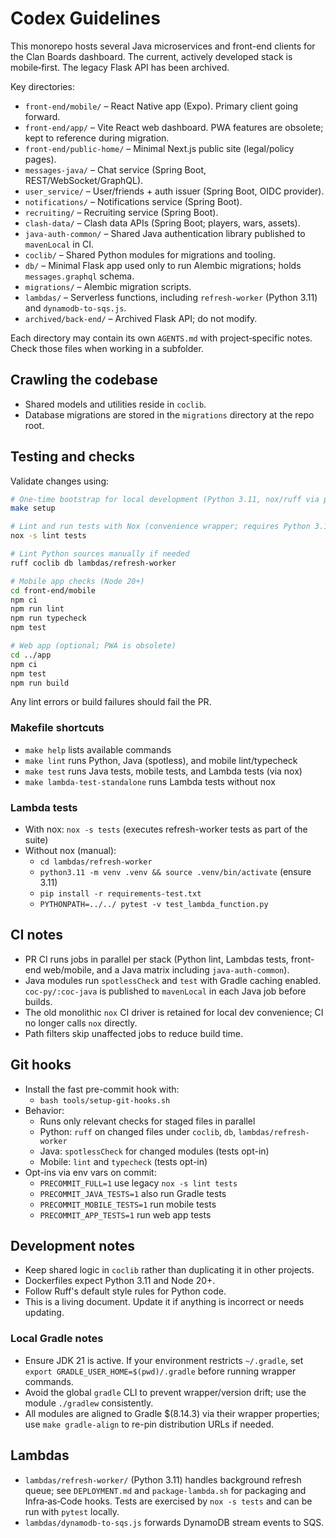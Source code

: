 # Codex Guidelines

This monorepo hosts several Java microservices and front-end clients for the Clan Boards dashboard. The current, actively developed stack is mobile‑first. The legacy Flask API has been archived.

Key directories:

- `front-end/mobile/` – React Native app (Expo). Primary client going forward.
- `front-end/app/` – Vite React web dashboard. PWA features are obsolete; kept to reference during migration.
- `front-end/public-home/` – Minimal Next.js public site (legal/policy pages).
- `messages-java/` – Chat service (Spring Boot, REST/WebSocket/GraphQL).
- `user_service/` – User/friends + auth issuer (Spring Boot, OIDC provider).
- `notifications/` – Notifications service (Spring Boot).
- `recruiting/` – Recruiting service (Spring Boot).
- `clash-data/` – Clash data APIs (Spring Boot; players, wars, assets).
- `java-auth-common/` – Shared Java authentication library published to `mavenLocal` in CI.
- `coclib/` – Shared Python modules for migrations and tooling.
- `db/` – Minimal Flask app used only to run Alembic migrations; holds `messages.graphql` schema.
- `migrations/` – Alembic migration scripts.
- `lambdas/` – Serverless functions, including `refresh-worker` (Python 3.11) and `dynamodb-to-sqs.js`.
- `archived/back-end/` – Archived Flask API; do not modify.

Each directory may contain its own `AGENTS.md` with project‑specific notes. Check those files when working in a subfolder.

## Crawling the codebase
- Shared models and utilities reside in `coclib`.
- Database migrations are stored in the `migrations` directory at the repo root.

## Testing and checks

Validate changes using:

```bash
# One-time bootstrap for local development (Python 3.11, nox/ruff via pipx, npm ci, hooks)
make setup

# Lint and run tests with Nox (convenience wrapper; requires Python 3.11 and nox installed)
nox -s lint tests

# Lint Python sources manually if needed
ruff coclib db lambdas/refresh-worker

# Mobile app checks (Node 20+)
cd front-end/mobile
npm ci
npm run lint
npm run typecheck
npm test

# Web app (optional; PWA is obsolete)
cd ../app
npm ci
npm test
npm run build
```

Any lint errors or build failures should fail the PR.

### Makefile shortcuts
- `make help` lists available commands
- `make lint` runs Python, Java (spotless), and mobile lint/typecheck
- `make test` runs Java tests, mobile tests, and Lambda tests (via nox)
- `make lambda-test-standalone` runs Lambda tests without nox

### Lambda tests
- With nox: `nox -s tests` (executes refresh-worker tests as part of the suite)
- Without nox (manual):
  - `cd lambdas/refresh-worker`
  - `python3.11 -m venv .venv && source .venv/bin/activate` (ensure 3.11)
  - `pip install -r requirements-test.txt`
  - `PYTHONPATH=../../ pytest -v test_lambda_function.py`

## CI notes

- PR CI runs jobs in parallel per stack (Python lint, Lambdas tests, front-end web/mobile, and a Java matrix including `java-auth-common`).
- Java modules run `spotlessCheck` and `test` with Gradle caching enabled. `coc-py/:coc-java` is published to `mavenLocal` in each Java job before builds.
- The old monolithic `nox` CI driver is retained for local dev convenience; CI no longer calls `nox` directly.
- Path filters skip unaffected jobs to reduce build time.

## Git hooks

- Install the fast pre-commit hook with:
  - `bash tools/setup-git-hooks.sh`
- Behavior:
  - Runs only relevant checks for staged files in parallel
  - Python: `ruff` on changed files under `coclib`, `db`, `lambdas/refresh-worker`
  - Java: `spotlessCheck` for changed modules (tests opt-in)
  - Mobile: `lint` and `typecheck` (tests opt-in)
- Opt-ins via env vars on commit:
  - `PRECOMMIT_FULL=1` use legacy `nox -s lint tests`
  - `PRECOMMIT_JAVA_TESTS=1` also run Gradle tests
  - `PRECOMMIT_MOBILE_TESTS=1` run mobile tests
  - `PRECOMMIT_APP_TESTS=1` run web app tests

## Development notes

- Keep shared logic in `coclib` rather than duplicating it in other projects.
- Dockerfiles expect Python 3.11 and Node 20+.
- Follow Ruff's default style rules for Python code.
- This is a living document. Update it if anything is incorrect or needs updating.

### Local Gradle notes
- Ensure JDK 21 is active. If your environment restricts `~/.gradle`, set `export GRADLE_USER_HOME=$(pwd)/.gradle` before running wrapper commands.
- Avoid the global `gradle` CLI to prevent wrapper/version drift; use the module `./gradlew` consistently.
- All modules are aligned to Gradle $(8.14.3) via their wrapper properties; use `make gradle-align` to re-pin distribution URLs if needed.

## Lambdas
- `lambdas/refresh-worker/` (Python 3.11) handles background refresh queue; see `DEPLOYMENT.md` and `package-lambda.sh` for packaging and Infra‑as‑Code hooks. Tests are exercised by `nox -s tests` and can be run with `pytest` locally.
- `lambdas/dynamodb-to-sqs.js` forwards DynamoDB stream events to SQS.
